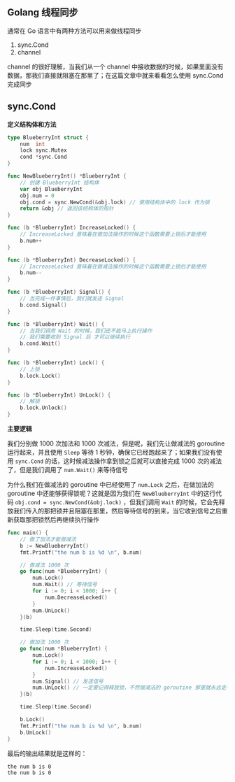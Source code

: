 ## Golang 线程同步

通常在 Go 语言中有两种方法可以用来做线程同步

1. sync.Cond
2. channel

channel 的很好理解，当我们从一个 channel 中接收数据的时候，如果里面没有数据，那我们直接就阻塞在那里了；在这篇文章中就来看看怎么使用 sync.Cond 完成同步



## sync.Cond

**定义结构体和方法**

```go
type BlueberryInt struct {
	num  int
	lock sync.Mutex
	cond *sync.Cond
}

func NewBlueberryInt() *BlueberryInt {
    // 创建 BlueberryInt 结构体
	var obj BlueberryInt
	obj.num = 0
	obj.cond = sync.NewCond(&obj.lock) // 使用结构体中的 lock 作为锁
	return &obj // 返回该结构体的指针
}

func (b *BlueberryInt) IncreaseLocked() {
    // IncreaseLocked 意味着在做加法操作的时候这个函数需要上锁后才能使用
	b.num++
}

func (b *BlueberryInt) DecreaseLocked() {
    // IncreaseLocked 意味着在做减法操作的时候这个函数需要上锁后才能使用
	b.num--
}

func (b *BlueberryInt) Signal() {
    // 当完成一件事情后，我们就发送 Signal
	b.cond.Signal()
}

func (b *BlueberryInt) Wait() {
    // 当我们调用 Wait 的时候，我们还不能马上执行操作
    // 我们需要收到 Signal 后 才可以继续执行
	b.cond.Wait()
}

func (b *BlueberryInt) Lock() {
    // 上锁
	b.lock.Lock()
}

func (b *BlueberryInt) UnLock() {
    // 解锁
	b.lock.Unlock()
}
```



**主要逻辑**

我们分别做 1000 次加法和 1000 次减法，但是呢，我们先让做减法的 goroutine 运行起来，并且使用 `Sleep` 等待 1 秒钟，确保它已经跑起来了；如果我们没有使用 `sync.Cond` 的话，这时候减法操作拿到锁之后就可以直接完成 1000 次的减法了，但是我们调用了 `num.Wait()` 来等待信号

为什么我们在做减法的 goroutine 中已经使用了 `num.Lock` 之后，在做加法的 goroutine 中还能够获得锁呢？这就是因为我们在 `NewBlueberryInt` 中的这行代码 `obj.cond = sync.NewCond(&obj.lock)` ，但我们调用 `Wait` 的时候，它会先释放我们传入的那把锁并且阻塞在那里，然后等待信号的到来，当它收到信号之后重新获取那把锁然后再继续执行操作

```go
func main() {
	// 做了加法才能做减法
	b := NewBlueberryInt()
	fmt.Printf("the num b is %d \n", b.num)

	// 做减法 1000 次
	go func(num *BlueberryInt) {
		num.Lock()
		num.Wait() // 等待信号
		for i := 0; i < 1000; i++ {
			num.DecreaseLocked()
		}
		num.UnLock()
	}(b)

	time.Sleep(time.Second)

	// 做加法 1000 次
	go func(num *BlueberryInt) {
		num.Lock()
		for i := 0; i < 1000; i++ {
			num.IncreaseLocked()
		}
		num.Signal() // 发送信号
		num.UnLock() // 一定要记得释放锁，不然做减法的 goroutine 那里就永远走不动了
	}(b)

	time.Sleep(time.Second)

	b.Lock()
	fmt.Printf("the num b is %d \n", b.num)
	b.UnLock()
}
```

最后的输出结果就是这样的：

```
the num b is 0 
the num b is 0
```

